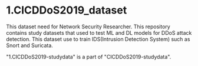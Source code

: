 # 1.CICDDoS2019_dataset
This dataset need for Network Security Researcher.
This repository contains study datasets that used to test ML and DL models for DDoS attack detection.
This dataset use to train IDS(Intrusion Detection System) such as Snort and Suricata.

"1.CICDDoS2019-studydata" is a part of "CICDDoS2019-studydata".
